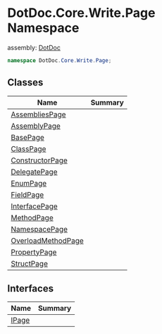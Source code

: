 ﻿# DotDoc\.Core\.Write\.Page Namespace

assembly: [DotDoc](../DotDoc.md)



```csharp
namespace DotDoc.Core.Write.Page;
```

## Classes

| Name | Summary |
|------|---------|
| [AssembliesPage](./DotDoc.Core.Write.Page/AssembliesPage.md) |  |
| [AssemblyPage](./DotDoc.Core.Write.Page/AssemblyPage.md) |  |
| [BasePage](./DotDoc.Core.Write.Page/BasePage.md) |  |
| [ClassPage](./DotDoc.Core.Write.Page/ClassPage.md) |  |
| [ConstructorPage](./DotDoc.Core.Write.Page/ConstructorPage.md) |  |
| [DelegatePage](./DotDoc.Core.Write.Page/DelegatePage.md) |  |
| [EnumPage](./DotDoc.Core.Write.Page/EnumPage.md) |  |
| [FieldPage](./DotDoc.Core.Write.Page/FieldPage.md) |  |
| [InterfacePage](./DotDoc.Core.Write.Page/InterfacePage.md) |  |
| [MethodPage](./DotDoc.Core.Write.Page/MethodPage.md) |  |
| [NamespacePage](./DotDoc.Core.Write.Page/NamespacePage.md) |  |
| [OverloadMethodPage](./DotDoc.Core.Write.Page/OverloadMethodPage.md) |  |
| [PropertyPage](./DotDoc.Core.Write.Page/PropertyPage.md) |  |
| [StructPage](./DotDoc.Core.Write.Page/StructPage.md) |  |

## Interfaces

| Name | Summary |
|------|---------|
| [IPage](./DotDoc.Core.Write.Page/IPage.md) |  |

